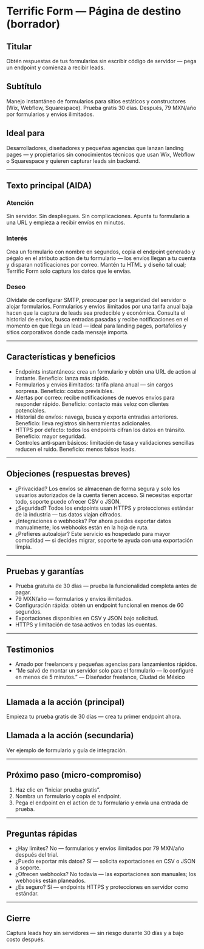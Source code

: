 # Terrific Form — Página de destino (borrador)

## Titular
Obtén respuestas de tus formularios sin escribir código de servidor — pega un endpoint y comienza a recibir leads.

## Subtítulo
Manejo instantáneo de formularios para sitios estáticos y constructores (Wix, Webflow, Squarespace). Prueba gratis 30 días. Después, 79 MXN/año por formularios y envíos ilimitados.

## Ideal para
Desarrolladores, diseñadores y pequeñas agencias que lanzan landing pages — y propietarios sin conocimientos técnicos que usan Wix, Webflow o Squarespace y quieren capturar leads sin backend.

---

## Texto principal (AIDA)

### Atención
Sin servidor. Sin despliegues. Sin complicaciones.
Apunta tu formulario a una URL y empieza a recibir envíos en minutos.

### Interés
Crea un formulario con nombre en segundos, copia el endpoint generado y pégalo en el atributo action de tu formulario — los envíos llegan a tu cuenta y disparan notificaciones por correo. Mantén tu HTML y diseño tal cual; Terrific Form solo captura los datos que le envías.

### Deseo
Olvídate de configurar SMTP, preocupar por la seguridad del servidor o alojar formularios. Formularios y envíos ilimitados por una tarifa anual baja hacen que la captura de leads sea predecible y económica. Consulta el historial de envíos, busca entradas pasadas y recibe notificaciones en el momento en que llega un lead — ideal para landing pages, portafolios y sitios corporativos donde cada mensaje importa.

---

## Características y beneficios
- Endpoints instantáneos: crea un formulario y obtén una URL de action al instante.
  Beneficio: lanza más rápido.
- Formularios y envíos ilimitados: tarifa plana anual — sin cargos sorpresa.
  Beneficio: costos previsibles.
- Alertas por correo: recibe notificaciones de nuevos envíos para responder rápido.
  Beneficio: contacto más veloz con clientes potenciales.
- Historial de envíos: navega, busca y exporta entradas anteriores.
  Beneficio: lleva registros sin herramientas adicionales.
- HTTPS por defecto: todos los endpoints cifran los datos en tránsito.
  Beneficio: mayor seguridad.
- Controles anti‑spam básicos: limitación de tasa y validaciones sencillas reducen el ruido.
  Beneficio: menos falsos leads.

---

## Objeciones (respuestas breves)
- ¿Privacidad? Los envíos se almacenan de forma segura y solo los usuarios autorizados de la cuenta tienen acceso. Si necesitas exportar todo, soporte puede ofrecer CSV o JSON.
- ¿Seguridad? Todos los endpoints usan HTTPS y protecciones estándar de la industria — tus datos viajan cifrados.
- ¿Integraciones o webhooks? Por ahora puedes exportar datos manualmente; los webhooks están en la hoja de ruta.
- ¿Prefieres autoalojar? Este servicio es hospedado para mayor comodidad — si decides migrar, soporte te ayuda con una exportación limpia.

---

## Pruebas y garantías
- Prueba gratuita de 30 días — prueba la funcionalidad completa antes de pagar.
- 79 MXN/año — formularios y envíos ilimitados.
- Configuración rápida: obtén un endpoint funcional en menos de 60 segundos.
- Exportaciones disponibles en CSV y JSON bajo solicitud.
- HTTPS y limitación de tasa activos en todas las cuentas.

---

## Testimonios
- Amado por freelancers y pequeñas agencias para lanzamientos rápidos.
- “Me salvó de montar un servidor solo para el formulario — lo configuré en menos de 5 minutos.” — Diseñador freelance, Ciudad de México

---

## Llamada a la acción (principal)
Empieza tu prueba gratis de 30 días — crea tu primer endpoint ahora.

## Llamada a la acción (secundaria)
Ver ejemplo de formulario y guía de integración.

---

## Próximo paso (micro‑compromiso)
1. Haz clic en “Iniciar prueba gratis”.
2. Nombra un formulario y copia el endpoint.
3. Pega el endpoint en el action de tu formulario y envía una entrada de prueba.

---

## Preguntas rápidas
- ¿Hay límites? No — formularios y envíos ilimitados por 79 MXN/año después del trial.
- ¿Puedo exportar mis datos? Sí — solicita exportaciones en CSV o JSON a soporte.
- ¿Ofrecen webhooks? No todavía — las exportaciones son manuales; los webhooks están planeados.
- ¿Es seguro? Sí — endpoints HTTPS y protecciones en servidor como estándar.

---

## Cierre
Captura leads hoy sin servidores — sin riesgo durante 30 días y a bajo costo después.
